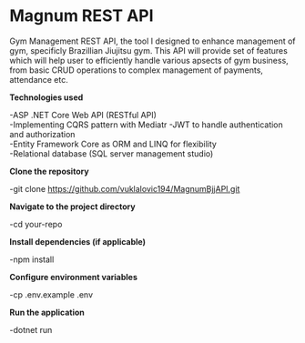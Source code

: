 # Magnum REST API
Gym Management REST API, the tool I designed to enhance management of gym, specificly Brazillian Jiujitsu gym. This API will provide set of features which will help user to efficiently handle various apsects of gym business,
from basic CRUD operations to complex management of payments, attendance etc.

**Technologies used**  

-ASP .NET Core Web API (RESTful API)  
-Implementing CQRS pattern with Mediatr
-JWT to handle authentication and authorization  
-Entity Framework Core as ORM and LINQ for flexibility  
-Relational database (SQL server management studio)
  
**Clone the repository**  

-git clone https://github.com/vuklalovic194/MagnumBjjAPI.git

**Navigate to the project directory**  
  
-cd your-repo

**Install dependencies (if applicable)**  
  
-npm install

**Configure environment variables**  
  
-cp .env.example .env

**Run the application**  
  
-dotnet run
